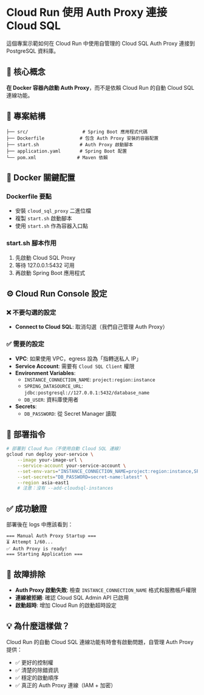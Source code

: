 # Cloud Run 使用 Auth Proxy 連接 Cloud SQL

這個專案示範如何在 Cloud Run 中使用自管理的 Cloud SQL Auth Proxy 連接到 PostgreSQL 資料庫。

## 🔑 核心概念

**在 Docker 容器內啟動 Auth Proxy**，而不是依賴 Cloud Run 的自動 Cloud SQL 連線功能。

## 📁 專案結構

```
├── src/                    # Spring Boot 應用程式代碼
├── Dockerfile             # 包含 Auth Proxy 安裝的容器配置
├── start.sh               # Auth Proxy 啟動腳本
├── application.yaml       # Spring Boot 配置
└── pom.xml               # Maven 依賴
```

## 🐳 Docker 關鍵配置

### Dockerfile 要點
- 安裝 `cloud_sql_proxy` 二進位檔
- 複製 `start.sh` 啟動腳本
- 使用 `start.sh` 作為容器入口點

### start.sh 腳本作用
1. 先啟動 Cloud SQL Proxy
2. 等待 127.0.0.1:5432 可用
3. 再啟動 Spring Boot 應用程式

## ⚙️ Cloud Run Console 設定

### ❌ 不要勾選的設定
- **Connect to Cloud SQL**: 取消勾選（我們自己管理 Auth Proxy）

### ✅ 需要的設定
- **VPC**: 如果使用 VPC，egress 設為「指轉送私人 IP」
- **Service Account**: 需要有 `Cloud SQL Client` 權限
- **Environment Variables**:
    - `INSTANCE_CONNECTION_NAME`: `project:region:instance`
    - `SPRING_DATASOURCE_URL`: `jdbc:postgresql://127.0.0.1:5432/database_name`
    - `DB_USER`: 資料庫使用者
- **Secrets**:
    - `DB_PASSWORD`: 從 Secret Manager 讀取

## 🚀 部署指令

```bash
# 部署到 Cloud Run（不使用自動 Cloud SQL 連線）
gcloud run deploy your-service \
    --image your-image-url \
    --service-account your-service-account \
    --set-env-vars="INSTANCE_CONNECTION_NAME=project:region:instance,SPRING_DATASOURCE_URL=jdbc:postgresql://127.0.0.1:5432/database" \
    --set-secrets="DB_PASSWORD=secret-name:latest" \
    --region asia-east1
    # 注意：沒有 --add-cloudsql-instances
```

## ✅ 成功驗證

部署後在 logs 中應該看到：
```
=== Manual Auth Proxy Startup ===
⏳ Attempt 1/60...
✅ Auth Proxy is ready!
=== Starting Application ===
```

## 🔧 故障排除

- **Auth Proxy 啟動失敗**: 檢查 `INSTANCE_CONNECTION_NAME` 格式和服務帳戶權限
- **連線被拒絕**: 確認 Cloud SQL Admin API 已啟用
- **啟動超時**: 增加 Cloud Run 的啟動超時設定

## 💡 為什麼這樣做？

Cloud Run 的自動 Cloud SQL 連線功能有時會有啟動問題，自管理 Auth Proxy 提供：
- ✅ 更好的控制權
- ✅ 清楚的除錯資訊
- ✅ 穩定的啟動順序
- ✅ 真正的 Auth Proxy 連線（IAM + 加密）